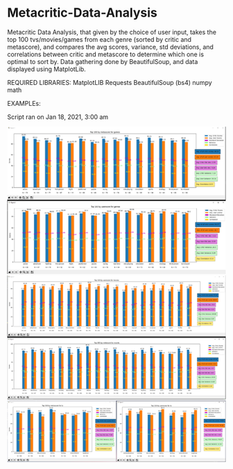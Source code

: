 # Metacritic-Data-Analysis

Metacritic Data Analysis, that given by the choice of user input, takes the top 100 tvs/movies/games from each genre (sorted by critic and metascore), and compares the avg scores,
variance, std deviations, and correlations between critic and metascore to determine which one is optimal to sort by. Data gathering done by BeautifulSoup, and data displayed
using MatplotLib.

REQUIRED LIBRARIES:
MatplotLIB
Requests
BeautifulSoup (bs4)
numpy
math


EXAMPLEs:

Script ran on Jan 18, 2021, 3:00 am


![alt text](https://github.com/UmerAhmad/Metacritic-Data-Analysis/blob/main/images/games%20example%20-%20jan%2018%202021.PNG)
![alt text](https://github.com/UmerAhmad/Metacritic-Data-Analysis/blob/main/images/movies%20example%20-%20jan%2018%202021.PNG)
![alt text](https://github.com/UmerAhmad/Metacritic-Data-Analysis/blob/main/images/tv%20example%20-%20jan%2018%202021.PNG)
